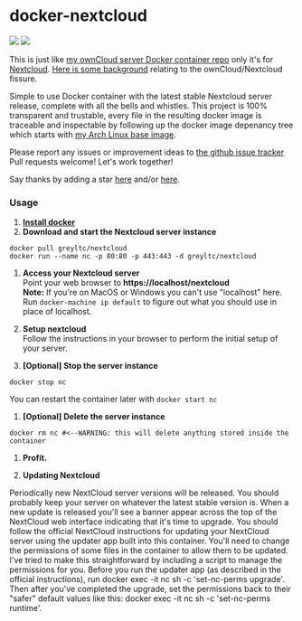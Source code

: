 # docker-nextcloud
[![](https://images.microbadger.com/badges/version/greyltc/nextcloud.svg)](http://microbadger.com/images/greyltc/nextcloud) [![](https://images.microbadger.com/badges/image/greyltc/nextcloud.svg)](https://microbadger.com/images/greyltc/nextcloud)

This is just like [my ownCloud server Docker container repo](https://github.com/greyltc/docker-owncloud/) only it's for [Nextcloud](https://nextcloud.com). [Here is some background](http://fortune.com/2016/06/03/what-happened-to-owncloud/) relating to the ownCloud/Nextcloud fissure.

Simple to use Docker container with the latest stable Nextcloud server release, complete with all the bells and whistles. This project is 100% transparent and trustable, every file in the resulting docker image is traceable and inspectable by following up the docker image depenancy tree which starts with [my Arch Linux base image](https://github.com/greyltc/docker-archlinux).

Please report any issues or improvement ideas to [the github issue tracker](https://github.com/greyltc/docker-nextcloud/issues)  
Pull requests welcome! Let's work together!

Say thanks by adding a star [here](https://github.com/greyltc/docker-nextcloud/) and/or [here](https://registry.hub.docker.com/u/greyltc/nextcloud/).

### Usage

1. [**Install docker**](https://docs.docker.com/installation/)
1. **Download and start the Nextcloud server instance**  

  ```
docker pull greyltc/nextcloud
docker run --name nc -p 80:80 -p 443:443 -d greyltc/nextcloud
```
1. **Access your Nextcloud server**  
Point your web browser to __https://localhost/nextcloud__  
__Note:__ If you're on MacOS or Windows you can't use "localhost" here. Run `docker-machine ip default` to figure out what you should use in place of localhost.
1. **Setup nextcloud**  
Follow the instructions in your browser to perform the initial setup of your server.

1. **[Optional] Stop the server instance**

  ```
docker stop nc
```
You can restart the container later with `docker start nc`
1. **[Optional] Delete the server instance**  

  ```
docker rm nc #<--WARNING: this will delete anything stored inside the container
```
1. **Profit.**

1. **Updating Nextcloud**

Periodically new NextCloud server versions will be released. You should probably keep your server on whatever the latest stable version is. When a new update is released you'll see a banner appear across the top of the NextCloud web interface indicating that it's time to upgrade.
You should follow the official NextCloud instructions for updating your NextCloud server using the updater app built into this container. You'll need to change the permissions of some files in the container to allow them to be updated. I've tried to make this straightforward by including a script to manage the permissions for you. Before you run the updater app (as described in the official instructions), run docker exec -it nc sh -c 'set-nc-perms upgrade'. Then after you've completed the upgrade, set the permissions back to their "safer" default values like this: docker exec -it nc sh -c 'set-nc-perms runtime'.
